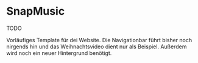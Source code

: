 # SnapMusic
TODO

Vorläufiges Template für dei Website.
Die Navigationbar führt bisher noch nirgends hin und das Weihnachtsvideo dient nur als Beispiel.
Außerdem wird noch ein neuer Hintergrund benötigt.